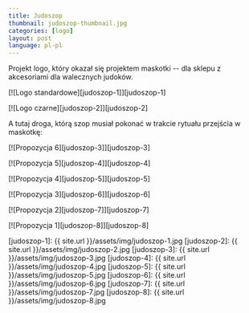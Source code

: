 ```yaml
---
title: Judoszop
thumbnail: judoszop-thumbnail.jpg
categories: [logo]
layout: post
language: pl-pl
---
```


Projekt logo, który okazał się projektem maskotki -- dla sklepu z akcesoriami dla walecznych judoków.

[![Logo standardowe][judoszop-1]][judoszop-1]

[![Logo czarne][judoszop-2]][judoszop-2]

A tutaj droga, którą szop musiał pokonać w trakcie rytuału przejścia w maskotkę:

[![Propozycja 6][judoszop-3]][judoszop-3]

[![Propozycja 5][judoszop-4]][judoszop-4]

[![Propozycja 4][judoszop-5]][judoszop-5]

[![Propozycja 3][judoszop-6]][judoszop-6]

[![Propozycja 2][judoszop-7]][judoszop-7]

[![Propozycja 1][judoszop-8]][judoszop-8]

[judoszop-1]: {{ site.url }}/assets/img/judoszop-1.jpg
[judoszop-2]: {{ site.url }}/assets/img/judoszop-2.jpg
[judoszop-3]: {{ site.url }}/assets/img/judoszop-3.jpg
[judoszop-4]: {{ site.url }}/assets/img/judoszop-4.jpg
[judoszop-5]: {{ site.url }}/assets/img/judoszop-5.jpg
[judoszop-6]: {{ site.url }}/assets/img/judoszop-6.jpg
[judoszop-7]: {{ site.url }}/assets/img/judoszop-7.jpg
[judoszop-8]: {{ site.url }}/assets/img/judoszop-8.jpg